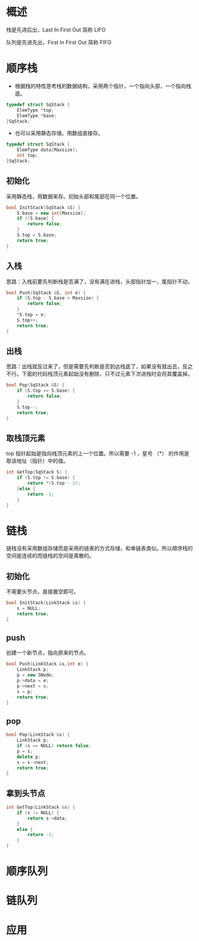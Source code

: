 # 概述
栈是先进后出，Last In First Out 简称 LIFO

队列是先进先出，First In First Out 简称 FIFO 

# 顺序栈
* 根据栈的特性思考栈的数据结构，采用两个指针，一个指向头部，一个指向栈底。
```cpp
typedef struct SqStack {
    ElemType *top; 
    ElemType *base;
}SqStack;
```
* 也可以采用静态存储，用数组直接存。
```cpp
typedef struct SqStack {
    ElemType data[Maxsize];
    int top;
}SqStack;
```
## 初始化
采用静态栈，用数据来存。初始头部和尾部在同一个位置。
```cpp
bool InitStack(SqStack &S) {
    S.base = new int[Maxsize];
    if (!S.base) {
        return false;
    }
    S.top = S.base;
    return true;
}
```

## 入栈
思路：入栈前要先判断栈是否满了，没有满在进栈，头部指针加一，尾指针不动，

```cpp
bool Push(SqStack &S, int e) {
    if (S.top - S.base > Maxsize) {
        return false;
    }
    *S.top = e;
    S.top++;
    return true;
}
```
## 出栈
思路：出栈就反过来了，但是需要先判断是否到达栈底了，如果没有就出去，反之不行。下面的代码栈顶元素起始没有删除，只不过元素下次进栈时会将其覆盖掉。

```cpp
bool Pop(SqStack &S) {
    if (S.top == S.base) {
        return false;
    }
    S.top--;
    return true;
}
```
## 取栈顶元素
top 指针起始是指向栈顶元素的上一个位置。所以需要 -1 ，星号 （*） 的作用是取该地址（指针）中的值。
```cpp
int GetTop(SqStack S) {
    if (S.top != S.base) {
        return *(S.top - 1);
    }else {
        return -1;
    }
}
```

# 链栈
链栈没有采用数组存储而是采用的链表的方式存储，和单链表类似。所以顺序栈的空间是连续的而链栈的空间是离散的。

## 初始化
不需要头节点，直接置空即可。
```cpp
bool InitStack(LinkStack &s) {
    s = NULL;
    return true;
}
```
## push
创建一个新节点，指向原来的节点。
```cpp
bool Push(LinkStack &s,int e) {
    LinkStack p;
    p = new SNode;
    p->data = e;
    p->next = s;
    s = p;
    return true;
}
```
## pop
```cpp
bool Pop(LinkStack &s) {
    LinkStack p;
    if (s == NULL) return false;
    p = s;
    delete p;
    s = s->next;
    return true;
}
```
## 拿到头节点

```cpp
int GetTop(LinkStack &s) {
    if (s != NULL) {
        return s->data;
    }
    else {
        return -1;
    }
}
```

# 顺序队列

# 链队列

# 应用


